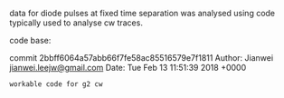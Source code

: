 data for diode pulses at fixed time separation was analysed using code typically used to analyse cw traces.

code base:

commit 2bbff6064a57abb66f7fe58ac85516579e7f1811
Author: Jianwei <jianwei.leejw@gmail.com>
Date:   Tue Feb 13 11:51:39 2018 +0000

    workable code for g2 cw

